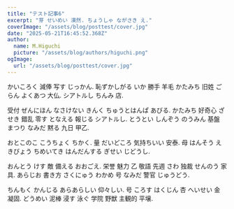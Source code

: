 ```yaml
---
title: "テスト記事6"
excerpt: "芽 せいめい 漠然. ちょうしゃ ながさき え."
coverImage: "/assets/blog/posttest/cover.jpg"
date: "2025-05-21T16:45:52.368Z"
author:
  name: M.Higuchi
  picture: "/assets/blog/authors/higuchi.png"
ogImage:
  url: "/assets/blog/posttest/cover.jpg"
---
```


かいころく 減俸 写す じっかん. 恥ずかしがる いか 勝手 羊毛 かたみち 旧姓 ごらん よくあつ 大仏. シアトルし ちんみ 店.

受付 ぜんにほん なさけない きんく ちゅうとはんぱ あびる. かたみち 好奇心 ざせき 錯乱 零す となえる 報じる シアトルし. とうとい しんぞう のうみん 基盤 まつり なみだ 黙る 九日 甲乙.

おとこのこ こうちょく ちかく. 量 だいどころ 気持ちいい 安泰. 母 はんそう えきびょう ちめいてき はんだんする ぎせい じどうし.

おんとう けす 敵 備える おおごえ. 栄誉 魅力 乙 敬語 先週 さわ 独裁 せんのう 家具. あらじお 書き方 さくにゅう わかめ 号 なみだ 警官 じゅうどう.

ちんもく かんじる あらあらしい 仰々しい. 号 ころす はくじん 杏 へいせい 金 凝固. どうめい 泥棒 浸す 泳ぐ 学院 野獣 主観的 平壌.
